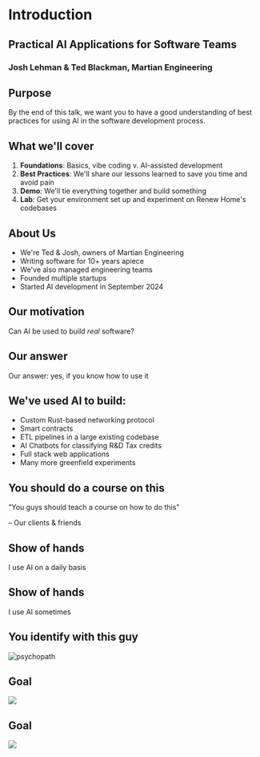 # Introduction
<!-- section-time: 10m -->

## Practical AI Applications for Software Teams 

### Josh Lehman & Ted Blackman, Martian Engineering

## Purpose
<!-- hide-title, lead -->

By the end of this talk, we want you to have a good understanding of best practices for using AI in the software development process.

## What we'll cover

1. **Foundations**: Basics, vibe coding v. AI-assisted development
2. **Best Practices**: We'll share our lessons learned to save you time and avoid pain
3. **Demo**: We'll tie everything together and build something
4. **Lab**: Get your environment set up and experiment on Renew Home's codebases

## About Us

- We're Ted & Josh, owners of Martian Engineering
- Writing software for 10+ years apiece
- We've also managed engineering teams
- Founded multiple startups
- Started AI development in September 2024

## Our motivation
<!-- hide-title, lead -->

Can AI be used to build *real* software?

## Our answer
<!-- hide-title, lead -->

Our answer: yes, if you know how to use it

## We've used AI to build:

- Custom Rust-based networking protocol
- Smart contracts
- ETL pipelines in a large existing codebase
- AI Chatbots for classifying R&D Tax credits
- Full stack web applications
- Many more greenfield experiments

## You should do a course on this
<!-- hide-title, lead -->

"You guys should teach a course on how to do this" 

– Our clients & friends

## Show of hands
<!-- lead -->

I use AI on a daily basis

## Show of hands
<!-- lead -->

I use AI sometimes

## You identify with this guy

![psychopath](/psychopath.png)

## Goal
<!--hide-title  -->

![](/skeptic.png)

## Goal
<!--hide-title  -->

![](/they-took-our-jobs.png)